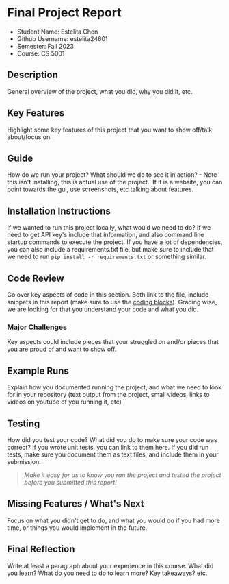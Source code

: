 # Final Project Report

* Student Name: Estelita Chen
* Github Username: estelita24601
* Semester: Fall 2023
* Course: CS 5001

## Description

General overview of the project, what you did, why you did it, etc. 

## Key Features

Highlight some key features of this project that you want to show off/talk about/focus on. 

## Guide

How do we run your project? What should we do to see it in action? - Note this isn't installing, this is actual use of the project.. If it is a website, you can point towards the gui, use screenshots, etc talking about features. 

## Installation Instructions

If we wanted to run this project locally, what would we need to do?  If we need to get API key's include that information, and also command line startup commands to execute the project. If you have a lot of dependencies, you can also include a requirements.txt file, but make sure to include that we need to run `pip install -r requirements.txt` or something similar.

## Code Review

Go over key aspects of code in this section. Both link to the file, include snippets in this report (make sure to use the [coding blocks](https://github.com/adam-p/markdown-here/wiki/Markdown-Cheatsheet#code)).  Grading wise, we are looking for that you understand your code and what you did. 

### Major Challenges

Key aspects could include pieces that your struggled on and/or pieces that you are proud of and want to show off.

## Example Runs

Explain how you documented running the project, and what we need to look for in your repository (text output from the project, small videos, links to videos on youtube of you running it, etc)

## Testing

How did you test your code? What did you do to make sure your code was correct? If you wrote unit tests, you can link to them here. If you did run tests, make sure you document them as text files, and include them in your submission. 

> _Make it easy for us to know you *ran the project* and *tested the project* before you submitted this report!_

## Missing Features / What's Next

Focus on what you didn't get to do, and what you would do if you had more time, or things you would implement in the future. 

## Final Reflection

Write at least a paragraph about your experience in this course. What did you learn? What do you need to do to learn more? Key takeaways? etc.
